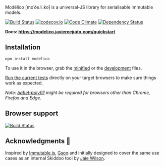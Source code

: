 Modélico \[moˈðe.li.ko\] is a universal-JS library for serialisable immutable
models.

[![Build Status](https://travis-ci.org/javiercejudo/modelico.svg?branch=master)](https://travis-ci.org/javiercejudo/modelico)
[![codecov.io](https://codecov.io/github/javiercejudo/modelico/coverage.svg?branch=master)](https://codecov.io/github/javiercejudo/modelico?branch=master)
[![Code Climate](https://codeclimate.com/github/javiercejudo/modelico/badges/gpa.svg)](https://codeclimate.com/github/javiercejudo/modelico)
[![Dependency Status](https://gemnasium.com/badges/github.com/javiercejudo/modelico.svg)](https://gemnasium.com/github.com/javiercejudo/modelico)

**Docs: https://modelico.javiercejudo.com/quickstart**

## Installation

    npm install modelico

To use it in the browser, grab the
[minified](https://raw.githubusercontent.com/javiercejudo/modelico/master/dist/modelico.min.js)
or the
[development](https://raw.githubusercontent.com/javiercejudo/modelico/master/dist/modelico.js)
files.

[Run the current tests](https://rawgit.com/javiercejudo/modelico/master/test/browser/index.html)
directly on your target browsers to make sure things work as expected.

*Note: [babel-polyfill](https://babeljs.io/docs/usage/polyfill/) might be
required for browsers other than Chrome, Firefox and Edge.*

## Browser support

[![Build Status](https://saucelabs.com/browser-matrix/modelico.svg)](https://saucelabs.com/u/modelico)

## Acknowledgments :bow:

Inspired by [Immutable.js](https://github.com/facebook/immutable-js),
[Gson](https://github.com/google/gson) and initially designed to cover
the same use cases as an internal Skiddoo tool by
[Jaie Wilson](https://github.com/jaiew).
